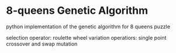 # 8-queens Genetic Algorithm

python implementation of the genetic algorithm for 8 queens puzzle

selection operator: roulette wheel
variation operatiors: single point crossover and swap mutation
